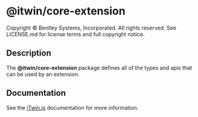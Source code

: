 # @itwin/core-extension

Copyright © Bentley Systems, Incorporated. All rights reserved. See LICENSE.md for license terms and full copyright notice.

## Description

The **@itwin/core-extension** package defines all of the types and apis that can be used by an extension.

## Documentation

See the [iTwin.js](https://www.itwinjs.org) documentation for more information.
